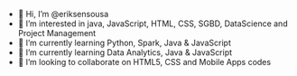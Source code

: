 - 👋 Hi, I’m @eriksensousa
- 👀 I’m interested in java, JavaScript, HTML, CSS, SGBD, DataScience and Project Management
- 🌱 I’m currently learning Python, Spark, Java & JavaScript 
- 🌱 I’m currently learning Data Analytics, Java & JavaScript 
- 💞️ I’m looking to collaborate on HTML5, CSS and Mobile Apps codes

